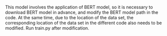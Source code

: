 This model involves the application of BERT model, so it is necessary to download BERT model in advance, and modify the BERT model path in the code. At the same time, due to the location of the data set, the corresponding location of the data set in the different code also needs to be modified. Run train.py after modification.

